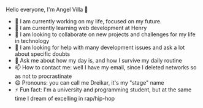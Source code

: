 Hello everyone, I'm Angel Villa 👋



- 🔭 I am currently working on my life, focused on my future.
- 🌱 I am currently learning web development at Henry
- 👯 I am looking to collaborate on new projects and challenges for my life in technology
- 🤔 I am looking for help with many development issues and ask a lot about specific doubts
- 💬 Ask me about how my day is, and how I survive my daily routine
- 📫 How to contact me: well I have my email, since I deleted networks so as not to procrastinate
- 😄 Pronouns: you can call me Dreikar, it's my "stage" name
- ⚡ Fun fact: I'm a university and programming student, but at the same time I dream of excelling in rap/hip-hop
